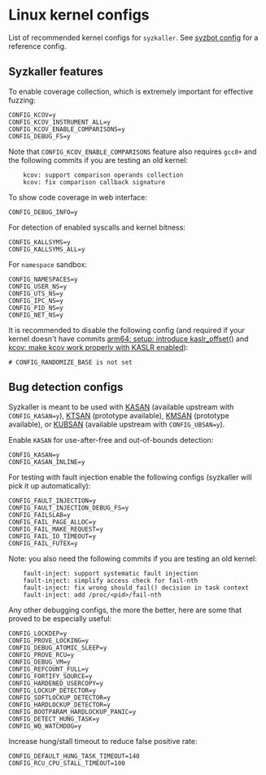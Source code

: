 # Linux kernel configs

List of recommended kernel configs for `syzkaller`. See [syzbot config](/dashboard/config/upstream-kasan.config) for a reference config.

## Syzkaller features

To enable coverage collection, which is extremely important for effective fuzzing:
```
CONFIG_KCOV=y
CONFIG_KCOV_INSTRUMENT_ALL=y
CONFIG_KCOV_ENABLE_COMPARISONS=y
CONFIG_DEBUG_FS=y
```
Note that `CONFIG_KCOV_ENABLE_COMPARISONS` feature also requires `gcc8+` and the following commits if you are testing an old kernel:
```
    kcov: support comparison operands collection
    kcov: fix comparison callback signature
```

To show code coverage in web interface:
```
CONFIG_DEBUG_INFO=y
```

For detection of enabled syscalls and kernel bitness:
```
CONFIG_KALLSYMS=y
CONFIG_KALLSYMS_ALL=y
```

For `namespace` sandbox:
```
CONFIG_NAMESPACES=y
CONFIG_USER_NS=y
CONFIG_UTS_NS=y
CONFIG_IPC_NS=y
CONFIG_PID_NS=y
CONFIG_NET_NS=y
```

It is recommended to disable the following config (and required if your kernel doesn't have commits [arm64: setup: introduce kaslr_offset()](https://github.com/torvalds/linux/commit/7ede8665f27cde7da69e8b2fbeaa1ed0664879c5)
 and [kcov: make kcov work properly with KASLR enabled](https://github.com/torvalds/linux/commit/4983f0ab7ffaad1e534b21975367429736475205)):
```
# CONFIG_RANDOMIZE_BASE is not set
```

## Bug detection configs

Syzkaller is meant to be used with
[KASAN](https://kernel.org/doc/html/latest/dev-tools/kasan.html) (available upstream with `CONFIG_KASAN=y`),
[KTSAN](https://github.com/google/ktsan) (prototype available),
[KMSAN](https://github.com/google/kmsan) (prototype available),
or [KUBSAN](https://kernel.org/doc/html/latest/dev-tools/ubsan.html) (available upstream with `CONFIG_UBSAN=y`).

Enable `KASAN` for use-after-free and out-of-bounds detection:
```
CONFIG_KASAN=y
CONFIG_KASAN_INLINE=y
```

For testing with fault injection enable the following configs (syzkaller will pick it up automatically):
```
CONFIG_FAULT_INJECTION=y
CONFIG_FAULT_INJECTION_DEBUG_FS=y
CONFIG_FAILSLAB=y
CONFIG_FAIL_PAGE_ALLOC=y
CONFIG_FAIL_MAKE_REQUEST=y
CONFIG_FAIL_IO_TIMEOUT=y
CONFIG_FAIL_FUTEX=y
```
Note: you also need the following commits if you are testing an old kernel:
```
    fault-inject: support systematic fault injection
    fault-inject: simplify access check for fail-nth
    fault-inject: fix wrong should_fail() decision in task context
    fault-inject: add /proc/<pid>/fail-nth
```

Any other debugging configs, the more the better, here are some that proved to be especially useful:
```
CONFIG_LOCKDEP=y
CONFIG_PROVE_LOCKING=y
CONFIG_DEBUG_ATOMIC_SLEEP=y
CONFIG_PROVE_RCU=y
CONFIG_DEBUG_VM=y
CONFIG_REFCOUNT_FULL=y
CONFIG_FORTIFY_SOURCE=y
CONFIG_HARDENED_USERCOPY=y
CONFIG_LOCKUP_DETECTOR=y
CONFIG_SOFTLOCKUP_DETECTOR=y
CONFIG_HARDLOCKUP_DETECTOR=y
CONFIG_BOOTPARAM_HARDLOCKUP_PANIC=y
CONFIG_DETECT_HUNG_TASK=y
CONFIG_WQ_WATCHDOG=y
```

Increase hung/stall timeout to reduce false positive rate:
```
CONFIG_DEFAULT_HUNG_TASK_TIMEOUT=140
CONFIG_RCU_CPU_STALL_TIMEOUT=100
```
